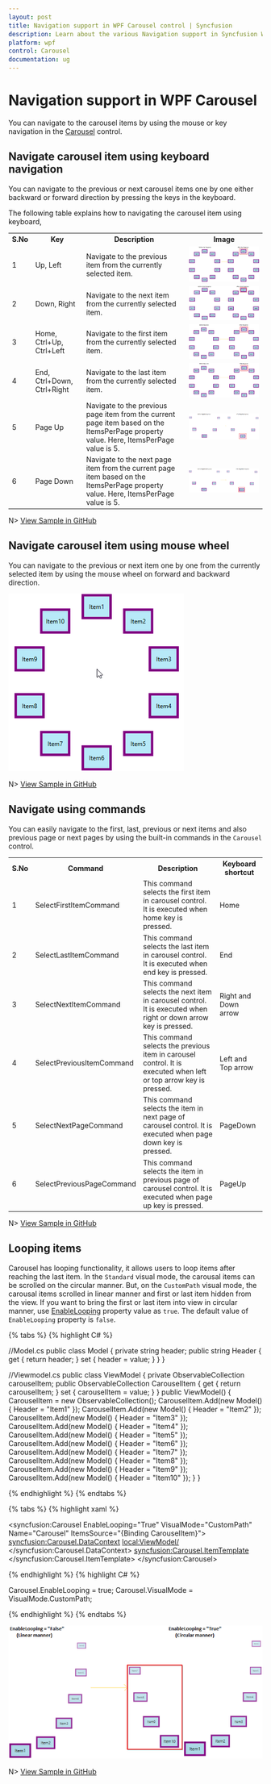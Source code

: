 ```yaml
---
layout: post
title: Navigation support in WPF Carousel control | Syncfusion
description: Learn about the various Navigation support in Syncfusion WPF Carousel control and more feature details.
platform: wpf
control: Carousel 
documentation: ug
---
```


# Navigation support in WPF Carousel

You can navigate to the carousel items by using the mouse or key navigation in the [Carousel](https://help.syncfusion.com/cr/wpf/Syncfusion.Windows.Shared.Carousel.html) control. 

## Navigate carousel item using keyboard navigation

You can navigate to the previous or next carousel items one by one either backward or forward direction by pressing the keys in the keyboard.

The following table explains how to navigating the carousel item using keyboard,

<table>
<tr>
<th> S.No </th>
<th> Key </th>
<th> Description </th>
<th> Image </th>
</tr>
<tr>
<td>1</td>
<td>Up, Left</td>
<td>Navigate to the previous item from the currently selected item.</td>
<td>
<img src="Scrolling_images/Up.png" alt="Navigate to the next item from the currently selected item"/></td>
</tr>
<tr>
<td>2</td>
<td>Down, Right</td>
<td>Navigate to the next item from the currently selected item.</td>
<td>
<img src="Scrolling_images/Down.png" alt="Navigate to the previous item from the currently selected item"/></td>
</tr>
<tr>
<td>3</td>
<td>Home, Ctrl+Up, Ctrl+Left</td>
<td>Navigate to the first item from the currently selected item.</td>
<td>
<img src="Scrolling_images/Home.png" alt="Navigate to the first item from the currently selected item"/></td>
</tr>
<tr>
<td>4</td>
<td>End, Ctrl+Down, Ctrl+Right</td>
<td>Navigate to the last item from the currently selected item.</td>
<td>
<img src="Scrolling_images/End.png" alt="Navigate to the last item from the currently selected item"/></td>
</tr>
<tr>
<td>5</td>
<td>Page Up</td>
<td>Navigate to the previous page item from the current page item based on the ItemsPerPage property value. Here, ItemsPerPage value is 5.</td>
<td>
<img src="Scrolling_images/PageUp.png" alt="Navigate to the previous page item from the current page item"/></td>
</tr>
<tr>
<td>6</td>
<td>Page Down</td>
<td>Navigate to the next page item from the current page item based on the ItemsPerPage property value. Here, ItemsPerPage value is 5.</td>
<td>
<img src="Scrolling_images/PageDown.png" alt="Navigate to the next page item from the current page item"/></td>
</tr>
</table>

N> [View Sample in GitHub](https://github.com/SyncfusionExamples/syncfusion-wpf-carousel-examples/tree/master/Samples/Carousel-Scrolling)

## Navigate carousel item using mouse wheel

You can navigate to the previous or next item one by one from the currently selected item by using the mouse wheel on forward and backward direction.

![Navigate carousel item using mouse wheel](Scrolling_images/Mousewheel.gif)

N> [View Sample in GitHub](https://github.com/SyncfusionExamples/syncfusion-wpf-carousel-examples/tree/master/Samples/Carousel-Scrolling)

## Navigate using commands

You can easily navigate to the first, last, previous or next items and also previous page or next pages by using the built-in commands in the `Carousel` control.

<table>
<tr>
<th> S.No </th>
<th> Command </th>
<th> Description </th>
<th> Keyboard shortcut </th>
</tr>
<tr>
<td>1</td>
<td>SelectFirstItemCommand</td>
<td>This command selects the first item in carousel control. It is executed when home key is pressed.</td>
<td>Home</td>
</tr>
<tr>
<td>2</td>
<td>SelectLastItemCommand</td>
<td>This command selects the last item in carousel control. It is executed when end key is pressed.</td>
<td>End</td>
</tr>
<tr>
<td>3</td>
<td>SelectNextItemCommand</td>
<td>This command selects the next item in carousel control. It is executed when right or down arrow key is pressed.</td>
<td>Right and Down arrow</td>
</tr>
<tr>
<td>4</td>
<td>SelectPreviousItemCommand</td>
<td>This command selects the previous item in carousel control. It is executed when left or top arrow key is pressed.</td>
<td>Left and Top arrow</td>
</tr>
<tr>
<td>5</td>
<td>SelectNextPageCommand</td>
<td>This command selects the item in next page of carousel control. It is executed when page down key is pressed.</td>
<td>PageDown</td>
</tr>
<tr>
<td>6</td>
<td>SelectPreviousPageCommand</td>
<td>This command selects the item in previous page of carousel control. It is executed when page up key is pressed.</td>
<td>PageUp</td>
</tr>
</table>

N> [View Sample in GitHub](https://github.com/SyncfusionExamples/syncfusion-wpf-carousel-examples/tree/master/Samples/Carousel-Scrolling)

## Looping items

Carousel has looping functionality, it allows users to loop items after reaching the last item. In the `Standard` visual mode, the carousal items can be scrolled on the circular manner. But, on the `CustomPath` visual mode, the carousal items scrolled in linear manner and first or last item hidden from the view. If you want to bring the first or last item into view in circular manner, use [EnableLooping](https://help.syncfusion.com/cr/wpf/Syncfusion.Windows.Shared.Carousel.html#Syncfusion_Windows_Shared_Carousel_EnableLooping) property value as `true`. The default value of `EnableLooping` property is `false`.

{% tabs %}
{% highlight C# %}

//Model.cs
public class Model {
    private string header;
    public string Header {
        get { return header; }
        set { header = value; }
    }
}

//Viewmodel.cs
public class ViewModel {
    private ObservableCollection<Model> carouselItem;
    public ObservableCollection<Model> CarouselItem {
        get { return carouselItem; }
        set { carouselItem = value; }
    }
    public ViewModel() {
        CarouselItem = new ObservableCollection<Model>();
        CarouselItem.Add(new Model() { Header = "Item1" });
        CarouselItem.Add(new Model() { Header = "Item2" });
        CarouselItem.Add(new Model() { Header = "Item3" });
        CarouselItem.Add(new Model() { Header = "Item4" });
        CarouselItem.Add(new Model() { Header = "Item5" });
        CarouselItem.Add(new Model() { Header = "Item6" });
        CarouselItem.Add(new Model() { Header = "Item7" });
        CarouselItem.Add(new Model() { Header = "Item8" });
        CarouselItem.Add(new Model() { Header = "Item9" });
        CarouselItem.Add(new Model() { Header = "Item10" });
    }
}

{% endhighlight %}
{% endtabs %}

{% tabs %}
{% highlight xaml %}

<syncfusion:Carousel EnableLooping="True"
                     VisualMode="CustomPath"
                     Name="Carousel"
                     ItemsSource="{Binding CarouselItem}">
    <syncfusion:Carousel.DataContext>
        <local:ViewModel/>
    </syncfusion:Carousel.DataContext>
    <syncfusion:Carousel.ItemTemplate>
        <DataTemplate>
            <Border Height="40"
                    Width="60"
                    BorderBrush="Purple"
                    BorderThickness="5"
                    Background="LightBlue">
                <TextBlock Text="{Binding Header}" 
                           HorizontalAlignment="Center"
                           VerticalAlignment="Center"/>
            </Border>
        </DataTemplate>
    </syncfusion:Carousel.ItemTemplate>
</syncfusion:Carousel>

{% endhighlight %}
{% highlight C# %}

Carousel.EnableLooping = true;
Carousel.VisualMode = VisualMode.CustomPath;

{% endhighlight %}
{% endtabs %}

![Circular scroll carousel item](Scrolling_images/EnableLooping.png)

N> [View Sample in GitHub](https://github.com/SyncfusionExamples/syncfusion-wpf-carousel-examples/tree/master/Samples/Carousel-Scrolling) 


